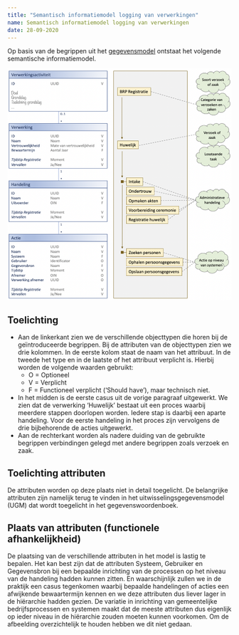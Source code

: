 ```yaml
---
title: "Semantisch informatiemodel logging van verwerkingen"
name: Semantisch informatiemodel logging van verwerkingen
date: 28-09-2020
---
```

Op basis van de begrippen uit het [gegevensmodel](../gegevensmodel/readme.md) ontstaat het volgende semantische informatiemodel.

<img src="./_assets/sim.png" alt="SIM" width="600"/>

## Toelichting
-	Aan de linkerkant zien we de verschillende objecttypen die horen bij de geïntroduceerde begrippen. Bij de attributen van de objecttypen zien we drie kolommen. In de eerste kolom staat de naam van het attribuut. In de tweede het type en in de laatste of het attribuut verplicht is. Hierbij worden de volgende waarden gebruikt:
    - O = Optioneel
    - V = Verplicht
    - F = Functioneel verplicht (‘Should have’), maar technisch niet.
-	In het midden is de eerste casus uit de vorige paragraaf uitgewerkt. We zien dat de verwerking ‘Huwelijk’ bestaat uit een proces waarbij meerdere stappen doorlopen worden. Iedere stap is daarbij een aparte handeling. Voor de eerste handeling in het proces zijn vervolgens de drie bijbehorende de acties uitgewerkt.
-	Aan de rechterkant worden als nadere duiding van de gebruikte begrippen verbindingen gelegd met andere begrippen zoals verzoek en zaak.

## Toelichting attributen
De attributen worden op deze plaats niet in detail toegelicht. De belangrijke attributen zijn namelijk terug te vinden in het uitwisselingsgegevensmodel (UGM) dat wordt toegelicht in het gegevenswoordenboek.

## Plaats van attributen (functionele afhankelijkheid)
De plaatsing van de verschillende attributen in het model is lastig te bepalen. Het kan best zijn dat de attributen Systeem, Gebruiker en Gegevensbron bij een bepaalde inrichting van de processen op het niveau van de handeling hadden kunnen zitten. En waarschijnlijk zullen we in de praktijk een casus tegenkomen waarbij bepaalde handelingen of acties een afwijkende bewaartermijn kennen en we deze attributen dus liever lager in de hiërarchie hadden gezien.
De variatie in inrichting van gemeentelijke bedrijfsprocessen en systemen maakt dat de meeste attributen dus eigenlijk op ieder niveau in de hiërarchie zouden moeten kunnen voorkomen. Om de afbeelding overzichtelijk te houden hebben we dit niet gedaan.
